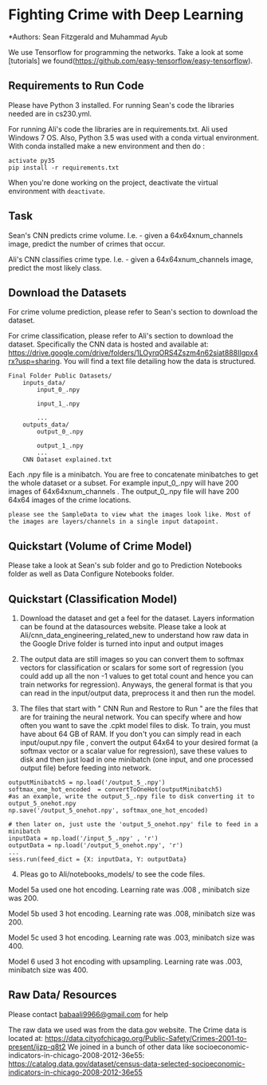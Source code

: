 # Fighting Crime with Deep Learning 

*Authors: Sean Fitzgerald and Muhammad Ayub

We use Tensorflow for programming the networks. Take a look at some [tutorials] we found(https://github.com/easy-tensorflow/easy-tensorflow).


## Requirements to Run Code

Please have Python 3 installed. 
For running Sean's code the libraries needed are in cs230.yml.
 
For running Ali's code the libraries are in requirements.txt. Ali used Windows 7 OS. 
Also, Python 3.5 was used with a conda virtual environment. 
With conda installed make a new environment and then do : 

```
activate py35
pip install -r requirements.txt   
```

When you're done working on the project, deactivate the virtual environment with `deactivate`.

## Task

Sean's CNN predicts crime volume. I.e. - given a 64x64xnum_channels image, predict the number of crimes that occur. 

Ali's CNN classifies crime type. I.e. - given a 64x64xnum_channels image, predict the most likely class. 

## Download the Datasets

For crime volume prediction, please refer to Sean's section to download the dataset. 

For crime classification, please refer to Ali's section to download the dataset. Specifically the CNN data is hosted and available at: 
 https://drive.google.com/drive/folders/1LOyrqORS4Zszm4n62siat888IIgpx4rx?usp=sharing. 
You will find a text file detailing how the data is structured. 

```
Final Folder Public Datasets/
    inputs_data/
        input_0_.npy
		
		input_1_.npy
        
		...
    outputs_data/
        output_0_.npy
		
		output_1_.npy
        ...
	CNN Dataset explained.txt
```

Each .npy file is a minibatch. You are free to concatenate minibatches to get the whole dataset or a subset. 
For example input_0_.npy will have 200 images of 64x64xnum_channels . The output_0_.npy file will have 200 64x64 images of the crime locations. 


```
please see the SampleData to view what the images look like. Most of the images are layers/channels in a single input datapoint. 
```


## Quickstart (Volume of Crime Model)

Please take a look at Sean's sub folder and go to Prediction Notebooks folder as well as Data Configure Notebooks folder. 

## Quickstart (Classification Model)


1. Download the dataset and get a feel for the dataset. Layers information can be found at the datasources website. 
Please take a look at Ali/cnn_data_engineering_related_new to understand how raw data in the Google Drive folder is turned into input and output images


2.  The output data are still images so you can convert them to softmax vectors for classification or scalars for some sort of regression (you could add up all the non -1 values to get 
total count and hence you can train networks for regression). Anyways, the general format is that you can read in the input/output data, preprocess it and then run the model. 

3. The files that start with " CNN Run and Restore to Run " are the files that are for training the neural network. You can specify where and how often you want to save the .cpkt model files to disk.
To train, you must have about 64 GB of RAM. If you don't you can simply read in each input/ouput.npy file , convert the output 64x64 to your desired format (a softmax vector or a scalar value for regression), 
save these values to disk and then just load in one minibatch (one input, and one processed output file) before feeding into network. 

```
outputMinibatch5 = np.load('/output_5_.npy')
softmax_one_hot_encoded  = convertToOneHot(outputMinibatch5)
#as an example, write the output_5_.npy file to disk converting it to output_5_onehot.npy
np.save('/output_5_onehot.npy', softmax_one_hot_encoded)

# then later on, just uste the 'output_5_onehot.npy' file to feed in a minibatch
inputData = np.load('/input_5_.npy' , 'r')
outputData = np.load('/output_5_onehot.npy', 'r')
...
sess.run(feed_dict = {X: inputData, Y: outputData}

```

4. Pleas go to Ali/notebooks_models/ to see the code files. 

Model 5a used one hot encoding. Learning rate was .008 , minibatch size was 200.

Model 5b used 3 hot encoding. Learning rate was .008, minibatch size was 200. 

Model 5c used 3 hot encoding. Learning rate was .003, minibatch size was 400. 

Model 6 used 3 hot encoding with upsampling. Learning rate was .003, minibatch size was 400. 


## Raw Data/ Resources

Please contact babaali9966@gmail.com for help


The raw data we used was from the data.gov website. 
The Crime data is located at: https://data.cityofchicago.org/Public-Safety/Crimes-2001-to-present/ijzp-q8t2
We joined in a bunch of other data like socioeconomic-indicators-in-chicago-2008-2012-36e55: https://catalog.data.gov/dataset/census-data-selected-socioeconomic-indicators-in-chicago-2008-2012-36e55
